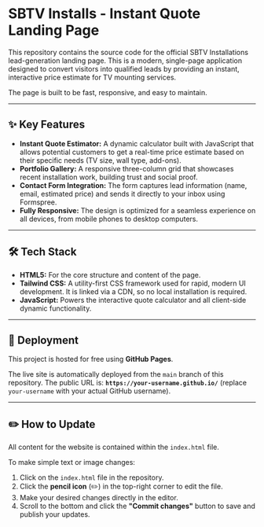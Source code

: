 # SBTV Installs - Instant Quote Landing Page

This repository contains the source code for the official SBTV Installations lead-generation landing page. This is a modern, single-page application designed to convert visitors into qualified leads by providing an instant, interactive price estimate for TV mounting services.

The page is built to be fast, responsive, and easy to maintain.

---

## ✨ Key Features

* **Instant Quote Estimator:** A dynamic calculator built with JavaScript that allows potential customers to get a real-time price estimate based on their specific needs (TV size, wall type, add-ons).
* **Portfolio Gallery:** A responsive three-column grid that showcases recent installation work, building trust and social proof.
* **Contact Form Integration:** The form captures lead information (name, email, estimated price) and sends it directly to your inbox using Formspree.
* **Fully Responsive:** The design is optimized for a seamless experience on all devices, from mobile phones to desktop computers.

---

## 🛠️ Tech Stack

* **HTML5:** For the core structure and content of the page.
* **Tailwind CSS:** A utility-first CSS framework used for rapid, modern UI development. It is linked via a CDN, so no local installation is required.
* **JavaScript:** Powers the interactive quote calculator and all client-side dynamic functionality.

---

## 🚀 Deployment

This project is hosted for free using **GitHub Pages**.

The live site is automatically deployed from the `main` branch of this repository. The public URL is:
**`https://your-username.github.io/`** (replace `your-username` with your actual GitHub username).

---

## ✏️ How to Update

All content for the website is contained within the `index.html` file.

To make simple text or image changes:
1.  Click on the `index.html` file in the repository.
2.  Click the **pencil icon** (✏️) in the top-right corner to edit the file.
3.  Make your desired changes directly in the editor.
4.  Scroll to the bottom and click the **"Commit changes"** button to save and publish your updates.
